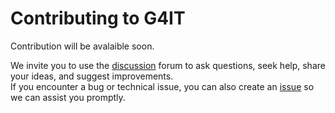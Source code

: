 # Contributing to G4IT

Contribution will be avalaible soon.

We invite you to use the [discussion](https://github.com/G4ITTeam/g4it/discussions) forum to ask questions, seek help, share your ideas, and suggest improvements.  
If you encounter a bug or technical issue, you can also create an [issue](https://github.com/G4ITTeam/g4it/discussions) so we can assist you promptly.
